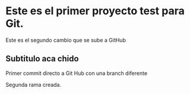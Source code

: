 # Este es el primer proyecto test para Git.

Este es el segundo  cambio que se sube a GitHub

## Subtitulo aca chido

Primer commit directo a Git Hub con una branch diferente

Segunda rama creada.
